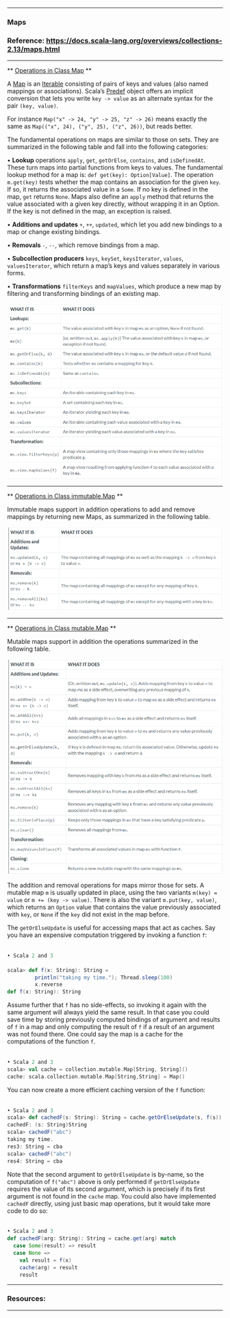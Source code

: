 
---

### Maps

### Reference: https://docs.scala-lang.org/overviews/collections-2.13/maps.html

---

** [Operations in Class Map](./MAP.md "Visit MAP.md") **

A [Map](https://www.scala-lang.org/api/current/scala/collection/Map.html "Visit Map") is an [Iterable](https://www.scala-lang.org/api/current/scala/collection/Iterable.html "Visit Iterable") consisting of pairs of keys and values (also named mappings or associations). Scala’s [Predef](https://www.scala-lang.org/api/current/scala/Predef$.html "Visit Predef") object offers an implicit conversion that lets you write `key -> value` as an alternate syntax for the pair `(key, value)`.

For instance `Map("x" -> 24, "y" -> 25, "z" -> 26)` means exactly the same as `Map(("x", 24), ("y", 25), ("z", 26))`, but reads better.

The fundamental operations on maps are similar to those on sets. They are summarized in the following table and fall into the following categories:

• **Lookup** operations `apply`, `get`, `getOrElse`, `contains`, and `isDefinedAt`. These turn maps into partial functions from keys to values. The fundamental lookup method for a map is: `def get(key): Option[Value]`. The operation `m.get(key)` tests whether the map contains an association for the given `key`. If so, it returns the associated value in a `Some`. If no key is defined in the map, `get` returns `None`. Maps also define an `apply` method that returns the value associated with a given key directly, without wrapping it in an Option. If the key is not defined in the map, an exception is raised.

• **Additions and updates** `+`, `++`, `updated`, which let you add new bindings to a map or change existing bindings.

• **Removals** `-`, `--`, which remove bindings from a map.

• **Subcollection producers** `keys`, `keySet`, `keysIterator`, `values`, `valuesIterator`, which return a map’s keys and values separately in various forms.

• **Transformations** `filterKeys` and `mapValues`, which produce a new map by filtering and transforming bindings of an existing map.

![Map](map.png "Map")

---

** [Operations in Class immutable.Map](./IMMUTABLE_MAP.md "Visit IMMUATBLE_MAP.md") **

Immutable maps support in addition operations to add and remove mappings by returning new Maps, as summarized in the following table.

![Immutable Map](immutable_map.png "Immutable Map")

---

** [Operations in Class mutable.Map](./MUTABLE_MAP.md "Visit MUTABLE_MAP.md") **

Mutable maps support in addition the operations summarized in the following table.

![Mutable Map](mutable_map.png "Mutable Map")

The addition and removal operations for maps mirror those for sets. A mutable map `m` is usually updated in place, using the two variants `m(key) = value` or `m += (key -> value)`. There is also the variant `m.put(key, value)`, which returns an `Option` value that contains the value previously associated with `key`, or `None` if the `key` did not exist in the map before.

The `getOrElseUpdate` is useful for accessing maps that act as caches. Say you have an expensive computation triggered by invoking a function `f`:

```scala

• Scala 2 and 3

scala> def f(x: String): String =
         println("taking my time."); Thread.sleep(100)
         x.reverse
def f(x: String): String

```

Assume further that `f` has no side-effects, so invoking it again with the same argument will always yield the same result. In that case you could save time by storing previously computed bindings of argument and results of `f` in a map and only computing the result of `f` if a result of an argument was not found there. One could say the map is a cache for the computations of the function `f`.

```scala

• Scala 2 and 3
scala> val cache = collection.mutable.Map[String, String]()
cache: scala.collection.mutable.Map[String,String] = Map()

```

You can now create a more efficient caching version of the `f` function:

```scala

• Scala 2 and 3
scala> def cachedF(s: String): String = cache.getOrElseUpdate(s, f(s))
cachedF: (s: String)String
scala> cachedF("abc")
taking my time.
res3: String = cba
scala> cachedF("abc")
res4: String = cba

```

Note that the second argument to `getOrElseUpdate` is by-name, so the computation of `f("abc")` above is only performed if `getOrElseUpdate` requires the value of its second argument, which is precisely if its first argument is not found in the `cache` map. You could also have implemented `cachedF` directly, using just basic map operations, but it would take more code to do so:

```scala

• Scala 2 and 3
def cachedF(arg: String): String = cache.get(arg) match
  case Some(result) => result
  case None =>
    val result = f(x)
    cache(arg) = result
    result

```

---

### Resources:

---
